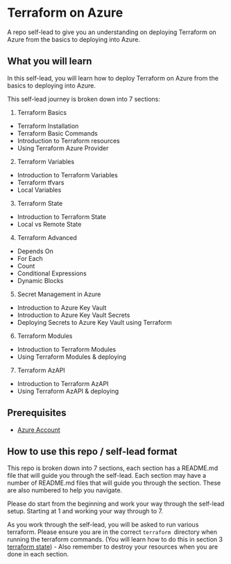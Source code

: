 # Terraform on Azure
A repo self-lead to give you an understanding on deploying Terraform on Azure from the basics to deploying into Azure.

## What you will learn

In this self-lead, you will learn how to deploy Terraform on Azure from the basics to deploying into Azure.

This self-lead journey is broken down into 7 sections:

1. Terraform Basics
- Terraform Installation
- Terraform Basic Commands
- Introduction to Terraform resources
- Using Terraform Azure Provider
2. Terraform Variables
- Introduction to Terraform Variables
- Terraform tfvars
- Local Variables
3. Terraform State
- Introduction to Terraform State
- Local vs Remote State
4. Terraform Advanced
- Depends On
- For Each
- Count
- Conditional Expressions
- Dynamic Blocks
5. Secret Management in Azure
- Introduction to Azure Key Vault
- Introduction to Azure Key Vault Secrets
- Deploying Secrets to Azure Key Vault using Terraform
6. Terraform Modules
- Introduction to Terraform Modules
- Using Terraform Modules & deploying
7. Terraform AzAPI
- Introduction to Terraform AzAPI
- Using Terraform AzAPI & deploying


## Prerequisites

- [Azure Account](https://azure.microsoft.com/en-us/free/)

## How to use this repo / self-lead format

This repo is broken down into 7 sections, each section has a README.md file that will guide you through the self-lead. Each section may have a number of README.md files that will guide you through the section. These are also numbered to help you navigate.

Please do start from the beginning and work your way through the self-lead setup. Starting at 1 and working your way through to 7.

As you work through the self-lead, you will be asked to run various terraform. Please ensure you are in the correct `terraform `directory when running the terraform commands. (You will learn how to do this in section 3 [terraform state](https://github.com/thomast1906/terraform-on-azure/tree/main/3-terraform-state)) - Also remember to destroy your resources when you are done in each section.





